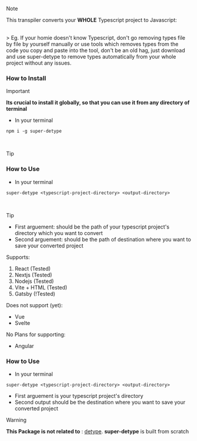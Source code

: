 
> [!NOTE]
> This transpiler converts your **WHOLE** Typescript project to Javascript:
<br/>
> Eg. If your homie doesn't know Typescript, don't go removing types file by file by yourself manually or use tools which removes types from the code you copy and paste into the tool, don't be an old hag, just download and use super-detype to remove types automatically from your whole project without any issues. 


### How to Install

> [!IMPORTANT]
> **Its crucial to install it globally, so that you can use it from any directory of terminal** 

* In your terminal
```
npm i -g super-detype
```
<br/>

> [!TIP]
### How to Use
* In your terminal

```
super-detype <typescript-project-directory> <output-directory>
```
<br/>

> [!TIP]
* First arguement: should be the path of your typescript project's directory which you want to convert
* Second arguement: should be the path of destination where you want to save your converted project


Supports: 
1. React (Tested)
2. Nextjs (Tested)
3. Nodejs (Tested)
4. Vite + HTML (Tested)
5. Gatsby (!Tested)

Does not support (yet):
* Vue
* Svelte

No Plans for supporting: 
* Angular

### How to Use
* In your terminal

```
super-detype <typescript-project-directory> <output-directory>
```

* First arguement is your typescript project's directory
* Second output should be the destination where you want to save your converted project


> [!WARNING]
> **This Package is not related to** : [detype](https://www.npmjs.com/package/detype). 
> **super-detype** is built from scratch

